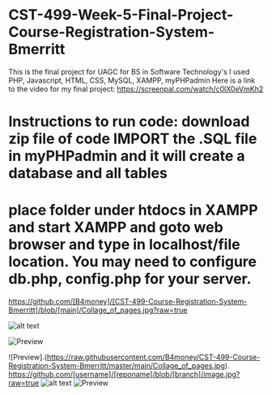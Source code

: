 # CST-499-Week-5-Final-Project-Course-Registration-System-Bmerritt
This is the final project for UAGC for BS in Software Technology's
I used PHP, Javascript, HTML, CSS, MySQL, XAMPP, myPHPadmin
Here is a link to the video for my final project: https://screenpal.com/watch/c0lX0eVmKh2
# Instructions to run code: download zip file of code IMPORT the .SQL file in myPHPadmin and it will create a database and all tables
# place folder under htdocs in XAMPP and start XAMPP and goto web browser and type in localhost/file location. You may need to configure db.php, config.php for your server.
https://github.com/[B4money]/[CST-499-Course-Registration-System-Bmerritt]/blob/[main]/Collage_of_pages.jpg?raw=true

![alt text](https://github.com/[B4money]/[CST-499-Course-Registration-System-Bmerritt]/blob/[main]/Collage_of_pages.jpg?raw=true)

![Preview](https://raw.githubusercontent.com/B4money/CST-499-Course-Registration-System-Bmerritt/master/Collage_of_pages/image.jpg)

![Preview].(https://raw.githubusercontent.com/B4money/CST-499-Course-Registration-System-Bmerritt/master/main/Collage_of_pages.jpg).
https://github.com/[username]/[reponame]/blob/[branch]/image.jpg?raw=true
![alt text](https://github.com/[username]/[reponame]/blob/[branch]/image.jpg?raw=true)
![Preview](https://raw.githubusercontent.com/username/project/master/image-path/image.png)
